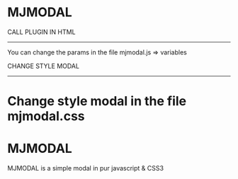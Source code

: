 MJMODAL
===========

CALL PLUGIN IN HTML
___________________________________
			
<!-- SCRIPT -->
<script type="text/javascript" src="MJMODAL.js"></script>

You can change the params in the file mjmodal.js => variables


CHANGE STYLE MODAL
___________________________________
	
Change style modal in the file mjmodal.css
=======
# MJMODAL
MJMODAL is a simple modal in pur javascript &amp; CSS3
